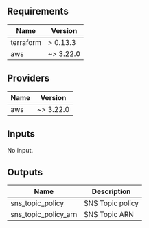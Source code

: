 ## Requirements

| Name | Version |
|------|---------|
| terraform | > 0.13.3 |
| aws | ~> 3.22.0 |

## Providers

| Name | Version |
|------|---------|
| aws | ~> 3.22.0 |

## Inputs

No input.

## Outputs

| Name | Description |
|------|-------------|
| sns\_topic\_policy | SNS Topic policy |
| sns\_topic\_policy\_arn | SNS Topic ARN |

